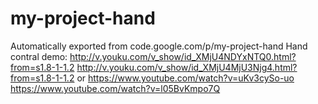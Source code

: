 # my-project-hand
Automatically exported from code.google.com/p/my-project-hand
Hand contral demo:
http://v.youku.com/v_show/id_XMjU4NDYxNTQ0.html?from=s1.8-1-1.2
http://v.youku.com/v_show/id_XMjU4MjU3Njg4.html?from=s1.8-1-1.2
or
https://www.youtube.com/watch?v=uKv3cySo-uo
https://www.youtube.com/watch?v=l05BvKmpo7Q
